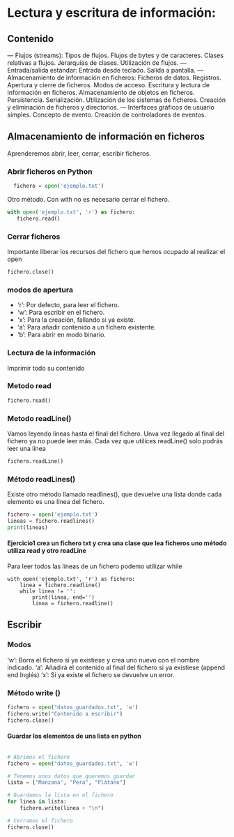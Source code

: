 # Lectura y escritura de información:

## Contenido
— Flujos (streams):
 Tipos de flujos. Flujos de bytes y de caracteres.
 Clases relativas a flujos. Jerarquías de clases.
 Utilización de flujos.
— Entrada/salida estándar:
 Entrada desde teclado.
 Salida a pantalla.
— Almacenamiento de información en ficheros:
 Ficheros de datos. Registros.
 Apertura y cierre de ficheros. Modos de acceso.
 Escritura y lectura de información en ficheros.
 Almacenamiento de objetos en ficheros. Persistencia. Serialización.
 Utilización de los sistemas de ficheros.
 Creación y eliminación de ficheros y directorios.
— Interfaces gráficos de usuario simples. Concepto de evento. Creación de controladores de eventos.

## Almacenamiento de información en ficheros

Aprenderemos abrir, leer, cerrar, escribir ficheros.

### Abrir ficheros en Python

```python
  fichero = open('ejemplo.txt')
```
Otro método.
Con with no es necesario cerrar el fichero.

```python
with open('ejemplo.txt', 'r') as fichero:
   fichero.read()
```

### Cerrar ficheros

Importante liberar los recursos del fichero que hemos ocupado al realizar el open

```python
fichero.close()
```


### modos de apertura

* ‘r’: Por defecto, para leer el fichero.
* ‘w’: Para escribir en el fichero.
* ‘x’: Para la creación, fallando si ya existe.
* ‘a’: Para añadir contenido a un fichero existente.
* ‘b’: Para abrir en modo binario.


### Lectura de la información

Imprimir todo su contenido
### Metodo read

``` python
fichero.read()
```

### Metodo readLine()

Vamos leyendo líneas hasta el final del fichero. Unva vez llegado al final del fichero ya no puede leer más.
Cada vez que utilices readLine() solo podrás leer una línea


```python
fichero.readLine()
```

### Método readLines()

Existe otro método llamado readlines(), que devuelve una lista donde cada elemento es una línea del fichero.

```python
fichero = open('ejemplo.txt')
lineas = fichero.readlines()
print(lineas)
```


#### Ejercicio1 crea un fichero txt y crea una clase que lea ficheros uno método utiliza read y otro readLine

Para leer todos las líneas de un fichero podemo utilizar while

```
with open('ejemplo.txt', 'r') as fichero:
    linea = fichero.readline()
    while linea != '':
        print(linea, end='')
        linea = fichero.readline()
```

## Escribir

### Modos
‘w’: Borra el fichero si ya existiese y crea uno nuevo con el nombre indicado.
‘a’: Añadirá el contenido al final del fichero si ya existiese (append end Inglés)
‘x’: Si ya existe el fichero se devuelve un error.


### Método write ()

```python
fichero = open("datos_guardados.txt", 'w')
fichero.write("Contenido a escribir")
fichero.close()
```

#### Guardar los elementos de una lista en python

```python

# Abrimos el fichero
fichero = open("datos_guardados.txt", 'w')

# Tenemos unos datos que queremos guardar
lista = ["Manzana", "Pera", "Plátano"]

# Guardamos la lista en el fichero
for linea in lista:
    fichero.write(linea + "\n")

# Cerramos el fichero
fichero.close()
```


